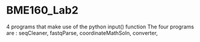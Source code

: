 # BME160_Lab2
4 programs that make use of the python input() function
The four programs are :
  seqCleaner,
  fastqParse,
  coordinateMathSoln,
  converter,
